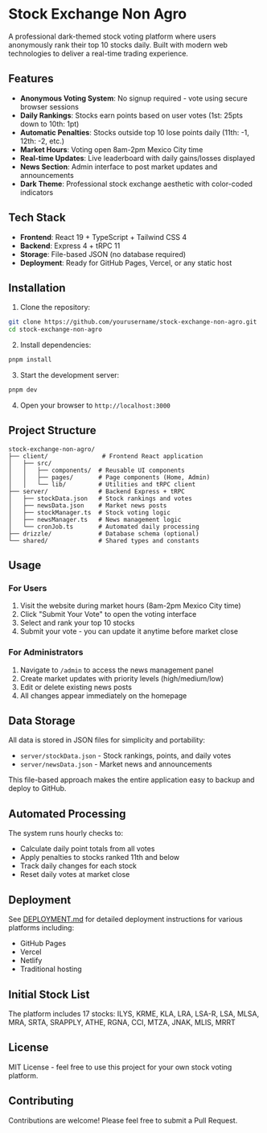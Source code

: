 # Stock Exchange Non Agro

A professional dark-themed stock voting platform where users anonymously rank their top 10 stocks daily. Built with modern web technologies to deliver a real-time trading experience.

## Features

- **Anonymous Voting System**: No signup required - vote using secure browser sessions
- **Daily Rankings**: Stocks earn points based on user votes (1st: 25pts down to 10th: 1pt)
- **Automatic Penalties**: Stocks outside top 10 lose points daily (11th: -1, 12th: -2, etc.)
- **Market Hours**: Voting open 8am-2pm Mexico City time
- **Real-time Updates**: Live leaderboard with daily gains/losses displayed
- **News Section**: Admin interface to post market updates and announcements
- **Dark Theme**: Professional stock exchange aesthetic with color-coded indicators

## Tech Stack

- **Frontend**: React 19 + TypeScript + Tailwind CSS 4
- **Backend**: Express 4 + tRPC 11
- **Storage**: File-based JSON (no database required)
- **Deployment**: Ready for GitHub Pages, Vercel, or any static host

## Installation

1. Clone the repository:
```bash
git clone https://github.com/yourusername/stock-exchange-non-agro.git
cd stock-exchange-non-agro
```

2. Install dependencies:
```bash
pnpm install
```

3. Start the development server:
```bash
pnpm dev
```

4. Open your browser to `http://localhost:3000`

## Project Structure

```
stock-exchange-non-agro/
├── client/               # Frontend React application
│   ├── src/
│   │   ├── components/  # Reusable UI components
│   │   ├── pages/       # Page components (Home, Admin)
│   │   └── lib/         # Utilities and tRPC client
├── server/              # Backend Express + tRPC
│   ├── stockData.json   # Stock rankings and votes
│   ├── newsData.json    # Market news posts
│   ├── stockManager.ts  # Stock voting logic
│   ├── newsManager.ts   # News management logic
│   └── cronJob.ts       # Automated daily processing
├── drizzle/             # Database schema (optional)
└── shared/              # Shared types and constants
```

## Usage

### For Users

1. Visit the website during market hours (8am-2pm Mexico City time)
2. Click "Submit Your Vote" to open the voting interface
3. Select and rank your top 10 stocks
4. Submit your vote - you can update it anytime before market close

### For Administrators

1. Navigate to `/admin` to access the news management panel
2. Create market updates with priority levels (high/medium/low)
3. Edit or delete existing news posts
4. All changes appear immediately on the homepage

## Data Storage

All data is stored in JSON files for simplicity and portability:

- `server/stockData.json` - Stock rankings, points, and daily votes
- `server/newsData.json` - Market news and announcements

This file-based approach makes the entire application easy to backup and deploy to GitHub.

## Automated Processing

The system runs hourly checks to:
- Calculate daily point totals from all votes
- Apply penalties to stocks ranked 11th and below
- Track daily changes for each stock
- Reset daily votes at market close

## Deployment

See [DEPLOYMENT.md](./DEPLOYMENT.md) for detailed deployment instructions for various platforms including:
- GitHub Pages
- Vercel
- Netlify
- Traditional hosting

## Initial Stock List

The platform includes 17 stocks:
ILYS, KRME, KLA, LRA, LSA-R, LSA, MLSA, MRA, SRTA, SRAPPLY, ATHE, RGNA, CCI, MTZA, JNAK, MLIS, MRRT

## License

MIT License - feel free to use this project for your own stock voting platform.

## Contributing

Contributions are welcome! Please feel free to submit a Pull Request.
